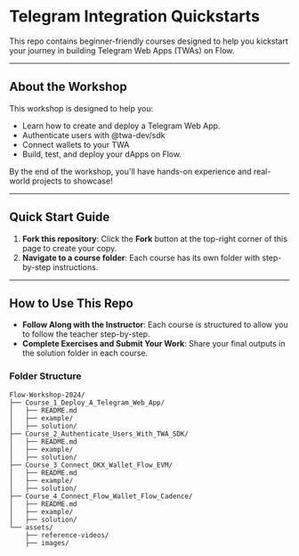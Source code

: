 # Telegram Integration Quickstarts

This repo contains beginner-friendly courses designed to help you kickstart your journey in building Telegram Web Apps (TWAs) on Flow.

---

## **About the Workshop**

This workshop is designed to help you:

-   Learn how to create and deploy a Telegram Web App.
-   Authenticate users with @twa-dev/sdk
-   Connect wallets to your TWA
-   Build, test, and deploy your dApps on Flow.

By the end of the workshop, you'll have hands-on experience and real-world projects to showcase!

---

## **Quick Start Guide**

1. **Fork this repository**: Click the **Fork** button at the top-right corner of this page to create your copy.
2. **Navigate to a course folder**: Each course has its own folder with step-by-step instructions.

---

## **How to Use This Repo**

-   **Follow Along with the Instructor**: Each course is structured to allow you to follow the teacher step-by-step.
-   **Complete Exercises and Submit Your Work**: Share your final outputs in the solution folder in each course.

### **Folder Structure**

```plaintext
Flow-Workshop-2024/
├── Course_1_Deploy_A_Telegram_Web_App/
│   ├── README.md
│   ├── example/
│   ├── solution/
├── Course_2_Authenticate_Users_With_TWA_SDK/
│   ├── README.md
│   ├── example/
│   ├── solution/
├── Course_3_Connect_OKX_Wallet_Flow_EVM/
│   ├── README.md
│   ├── example/
│   ├── solution/
├── Course_4_Connect_Flow_Wallet_Flow_Cadence/
│   ├── README.md
│   ├── example/
│   ├── solution/
└── assets/
    ├── reference-videos/
    ├── images/

```
